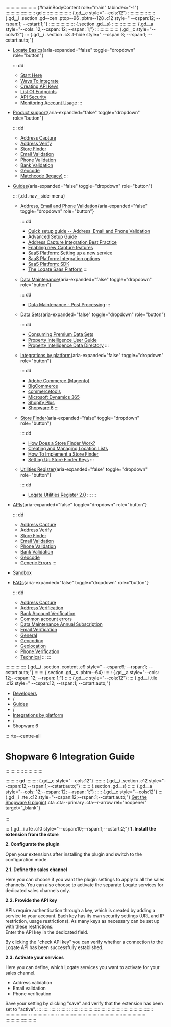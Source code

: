 :::::::::::::::::::::::: {#mainBodyContent role="main" tabindex="-1"}
::::::::::::::::::::::: gd
:::::::::::::::::::::: {.gd__c style="--cols:12"}
::::::::::::::::::::: {.gd__i .section .gd--cen .ptop--96 .pbtm--128 .c12 style=" --cspan:12; --rspan:1; --cstart:1;"}
:::::::::::::::::::: {.section .gd__s}
::::::::::::::::::: {.gd__a style="--cols: 12;--cspan: 12; --rspan: 1;"}
:::::::::::::::::: {.gd__c style="--cols:12"}
::: {.gd__i .section .c3 .t-hide style=" --cspan:3; --rspan:1; --cstart:auto;"}
- [Loqate Basics](#){aria-expanded="false" toggle="dropdown"
  role="button"}

  ::: dd
  - [Start Here](/developers/getting-started/)
  - [Ways To Integrate](/developers/getting-started/ways-to-integrate/)
  - [Creating API Keys](/developers/getting-started/creating-api-keys/)
  - [List Of Endpoints](/developers/getting-started/list-of-endpoints/)
  - [API Security](/developers/getting-started/api-security/)
  - [Monitoring Account
    Usage](/developers/getting-started/monitoring-account-usage/)
  :::
- [Product support](#){aria-expanded="false" toggle="dropdown"
  role="button"}

  ::: dd
  - [Address Capture](/developers/address-capture/)
  - [Address Verify](/developers/address-verify/)
  - [Store Finder](/developers/store-finder/)
  - [Email Validation](/developers/email-validation/)
  - [Phone Validation](/developers/phone-verification/)
  - [Bank Validation](/developers/bank-verification/)
  - [Geocode](/developers/geocode/)
  - [Matchcode (legacy)](/developers/matchcode/)
  :::
- [Guides](#){aria-expanded="false" toggle="dropdown" role="button"}

  ::: {.dd .nav__side-menu}
  - [Address, Email and Phone Validation](#){aria-expanded="false"
    toggle="dropdown" role="button"}

    ::: dd
    - [Quick setup guide -- Address, Email and Phone
      Validation](/developers/guides/quick/)
    - [Advanced Setup Guide](/developers/guides/advanced-setup-guide/)
    - [Address Capture Integration Best
      Practice](/developers/guides/address-capture-integration-best-practice/)
    - [Enabling new Capture
      features](/developers/guides/enabling-new-capture-features/)
    - [SaaS Platform: Setting up a new
      service](/developers/guides/saas-platform-setting-up/)
    - [SaaS Platform: Integration
      options](/developers/guides/saas-platform-integration-options/)
    - [SaaS Platform: SDK](/developers/guides/saas-platform-sdk/)
    - [The Loqate Saas
      Platform](/developers/guides/the-loqate-saas-platform/)
    :::
  - [Data Maintenance](#){aria-expanded="false" toggle="dropdown"
    role="button"}

    ::: dd
    - [Data Maintenance - Post
      Processing](/developers/guides/data-maintenance-post-processing/)
    :::
  - [Data Sets](#){aria-expanded="false" toggle="dropdown"
    role="button"}

    ::: dd
    - [Consuming Premium Data
      Sets](/developers/guides/consuming-premium-data-sets/)
    - [Property Intelligence User
      Guide](/developers/guides/property-intelligence-user-guide/)
    - [Property Intelligence Data
      Directory](/developers/guides/property-intelligence-data-directory/)
    :::
  - [Integrations by platform](#){aria-expanded="false"
    toggle="dropdown" role="button"}

    ::: dd
    - [Adobe Commerce
      (Magento)](/developers/guides/adobe-commerce-magento-integration-guide/)
    - [BigCommerce](/developers/guides/bigcommerce/)
    - [commercetools](/developers/guides/commercetools-integration/)
    - [Microsoft Dynamics
      365](/developers/guides/loqate-for-microsoft-dynamics-365/)
    - [Shopify
      Plus](/developers/guides/the-loqate-shopify-integration-guide/)
    - [Shopware
      6](/developers/guides/loqate-plugin-for-shopware-6-configuration-guide/)
    :::
  - [Store Finder](#){aria-expanded="false" toggle="dropdown"
    role="button"}

    ::: dd
    - [How Does a Store Finder
      Work?](/developers/guides/how-does-a-store-finder-work/)
    - [Creating and Managing Location
      Lists](/developers/guides/creating-and-managing-location-lists/)
    - [How To Implement a Store
      Finder](/developers/guides/how-to-implement-a-store-finder/)
    - [Setting Up Store Finder
      Keys](/developers/guides/setting-up-store-finder-keys/)
    :::
  - [Utilities Register](#){aria-expanded="false" toggle="dropdown"
    role="button"}

    ::: dd
    - [Loqate Utilities Register
      2.0](/developers/guides/loqate-utilities-register/)
    :::
  :::
- [APIs](/developers/api/){aria-expanded="false" toggle="dropdown"
  role="button"}

  ::: dd
  - [Address Capture](/developers/api/capture/)
  - [Address Verify](/developers/api/cleanseplus/)
  - [Store Finder](/developers/apis/location-services/)
  - [Email Validation](/developers/api/emailvalidation/)
  - [Phone Validation](/developers/api/phonenumbervalidation/)
  - [Bank Validation](/developers/api/bankaccountvalidation/)
  - [Geocode](/developers/api/distancesanddirections/)
  - [Generic Errors](/developers/api/generic-errors/)
  :::
- [Sandbox](/developers/sandbox/)
- [FAQs](#){aria-expanded="false" toggle="dropdown" role="button"}

  ::: dd
  - [Address Capture](/developers/faqs/Address-Capture)
  - [Address Verification](/developers/faqs/Address-Verification)
  - [Bank Account
    Verification](/developers/faqs/Bank-Account-Verification)
  - [Common account errors](/developers/faqs/Common-account-errors)
  - [Data Maintenance Annual
    Subscription](/developers/faqs/Data-Maintenance-Annual-Subscription)
  - [Email Verification](/developers/faqs/Email-Verification)
  - [General](/developers/faqs/General)
  - [Geocoding](/developers/faqs/Geocoding)
  - [Geolocation](/developers/faqs/Geolocation)
  - [Phone Verification](/developers/faqs/Phone-Verification)
  - [Technical](/developers/faqs/Technical)
  :::
:::

:::::::::::::::: {.gd__i .section .content .c9 style=" --cspan:9; --rspan:1; --cstart:auto;"}
::::::: {.section .gd__s .pbtm--64}
:::::: {.gd__a style="--cols: 12;--cspan: 12; --rspan: 1;"}
::::: {.gd__c style="--cols:12"}
:::: {.gd__i .tile .c12 style=" --cspan:12; --rspan:1; --cstart:auto;"}
- [Developers](/developers/)
- /
- [Guides](/developers/guides/)
- /
- [Integrations by
  platform](/developers/guides/integrations-by-platform)
- /
- Shopware 6

::: rte--centre-all
# Shopware 6 Integration Guide
:::
::::
:::::
::::::
:::::::

:::::::::: gd
::::::::: {.gd__c style="--cols:12"}
:::::::: {.gd__i .section .c12 style="--cspan:12;--rspan:1;--cstart:auto;"}
::::::: {.section .gd__s}
:::::: {.gd__a style="--cols: 12;--cspan: 12; --rspan: 1;"}
::::: {.gd__c style="--cols:12"}
::: {.gd__i .rte .c12 style="--cspan:12;--rspan:1;--cstart:auto;"}
[Get the Shopware 6
plugin](https://store.shopware.com/en/loqat57696326011f/address-verification-with-email-and-phone-validation.html){.cta
.cta--primary .cta--r-arrow rel="noopener" target="_blank"}\
\
:::

::: {.gd__i .rte .c10 style="--cspan:10;--rspan:1;--cstart:2;"}
**1. Install the extension from the store**

**2. Configurate the plugin**

Open your extensions after installing the plugin and switch to the
configuration mode.

**2.1. Define the sales channel**

Here you can choose if you want the plugin settings to apply to all the
sales channels. You can also choose to activate the separate Loqate
services for dedicated sales channels only.

**2.2. Provide the API key**

APIs require authentication through a key, which is created by adding a
service to your account. Each key has its own security settings (URL and
IP restriction, usage restrictions). As many keys as necessary can be
set up with these restrictions.\
Enter the API key in the dedicated field.

By clicking the "check API key" you can verify whether a connection to
the Loqate API has been successfully established.

**2.3. Activate your services**

Here you can define, which Loqate services you want to activate for your
sales channel.

- Address validation
- Email validation
- Phone verification

Save your setting by clicking "save" and verify that the extension has
been set to "active".
:::
:::::
::::::
:::::::
::::::::
:::::::::
::::::::::
::::::::::::::::
::::::::::::::::::
:::::::::::::::::::
::::::::::::::::::::
:::::::::::::::::::::
::::::::::::::::::::::
:::::::::::::::::::::::
::::::::::::::::::::::::
